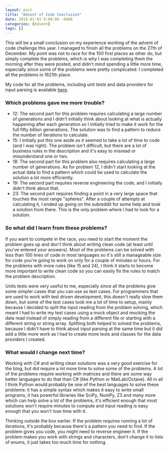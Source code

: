 ```yaml
---
layout: post
title: "Advent of Code Conclusion"
date: 2019-01-03 9:00:00 -0400
categories: [Advent]
tags: []
---
```

This will be a small conclusion on my experience working of the advent of code challenge this year. I managed to finish all the problems on the 27th of December. My point was not to race for the 100 first places as other do, but simply complete the problems, which is why I was completing them the morning after they were posted, and didn't mind spending a little more time, especially since some of the problems were pretty complicated. I completed all the problems in 1621th place.

My code for all the problems, including unit tests and data providers for input parsing is available [here](https://github.com/lavoiecsh/lavoiecsh.github.io/tree/master/code/advent2018).

### Which problems gave me more trouble?
- 12: The second part for this problem requires calculating a large number of generations and I didn't initially think about looking at what is actually happening after each generation so I initially tried to make it work for the full fifty billion generations. The solution was to find a pattern to reduce the number of iterations to calculate.
- 15: I initially put this one aside as it seemed to take a lot of time to code (and I was right). The problem isn't difficult, but there are a lot of business rules in the description and it's easy to misread or misunderstand one or two.
- 18: The second part for this problem also requires calculating a large number of generations. As for problem 12, I didn't start looking at the actual data to find a pattern which could be used to calculate the solution a lot more efficiently.
- 19: The second part requires reverse engineering the code, and I initially didn't think about that.
- 23: The second part requires finding a point in a very large space that touches the most range "spheres". After a couple of attempts at calculating it, I ended up going on the subreddit for some help and took a solution from there. This is the only problem where I had to look for a solution.

### So what did I learn from these problems? 
If you want to compete in the race, you need to start the moment the problem goes up and don't think about writing clean code (at least until you've entered your answers). Most of the problems can be solved with less than 100 lines of code in most languages so it's still a manageable size for code you're going to work on only for a couple of minutes or hours. For the problems with more rules (like 15 and 24), I think it starts to become more important to write clean code so you can easily fix the rules to match the problem description.

Units tests were very useful to me, especially since all the problems give some simpler cases that you can use as test cases. For programmers that are used to work with test driven development, this doesn't really slow them down, but some of the test cases took me a lot of time to setup, mainly because I decided to split the input reading from the problem solving, which meant I had to write my test cases using a mock object and mocking the data read instead of simply reading from a different file or starting with a different string or string array. Splitting both helped to solved the problems, because I didn't have to think about input parsing at the same time but it did add a little more work as I had to create more tests and classes for the data providers I created.

### What would I change next time?
Working with C# and writing clean solutions was a very good exercise for the blog, but did require a lot more time to solve some of the problems. A lot of the problems require working with matrices and there are some way better languages to do that than C# (like Python or MatLab/Octave). All in all I think Python would probably be one of the best languages to solve these problems: it has a simple syntax which makes it easy to write small programs, it has powerful libraries like SciPy, NumPy, Z3 and many more which can help solve a lot of the problems, it's efficient enough that most solutions won't require minutes to compute and input reading is easy enough that you won't lose time with it.

Thinking outside the box earlier. If the problem requires running a lot of iterations, it's probably because there's a pattern you need to find. If the problem gives you code, you might need to reverse engineer it. If the problem makes you work with strings and characters, don't change it to lists of enums, it just takes too much time for nothing.
